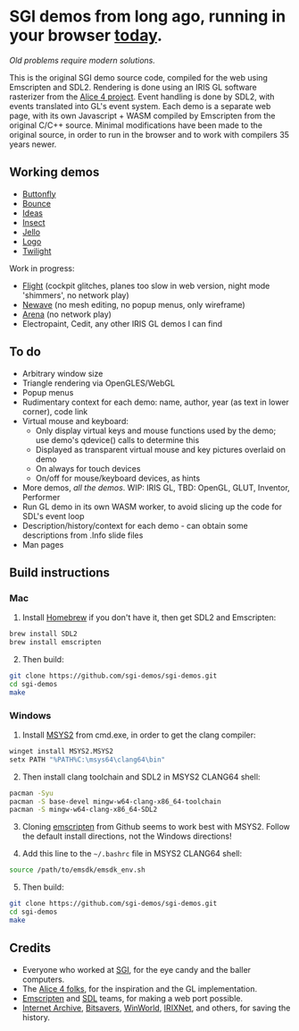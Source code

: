 # SGI demos from long ago, running in your browser [today](https://sgi-demos.github.io).
_Old problems require modern solutions._ 

This is the original SGI demo source code, compiled for the web using Emscripten and SDL2.  Rendering is done using an IRIS GL software rasterizer from the [Alice 4 project](https://lkesteloot.github.io/alice/alice4/libgl.html).  Event handling is done by SDL2, with events translated into GL's event system.  Each demo is a separate web page, with its own Javascript + WASM compiled by Emscripten from the original C/C++ source.  Minimal modifications have been made to the original source, in order to run in the browser and to work with compilers 35 years newer.

## Working demos
- [Buttonfly](https://sgi-demos.github.io/)
- [Bounce](https://sgi-demos.github.io/sgi-demos/bounce/web/bounce_full.html)
- [Ideas](https://sgi-demos.github.io/sgi-demos/ideas/web/ideas_full.html)
- [Insect](https://sgi-demos.github.io/sgi-demos/insect/web/insect_full.html)
- [Jello](https://sgi-demos.github.io/sgi-demos/jello/web/jello_full.html)
- [Logo](https://sgi-demos.github.io/sgi-demos/logo/web/logo_full.html)
- [Twilight](https://sgi-demos.github.io/sgi-demos/twilight/web/twilight_full.html) 

Work in progress:
- [Flight](https://sgi-demos.github.io/sgi-demos/flight/web/flight_full.html) (cockpit glitches, planes too slow in web version, night mode 'shimmers', no network play)
- [Newave](https://sgi-demos.github.io/sgi-demos/newave/web/newave_full.html) (no mesh editing, no popup menus, only wireframe)
- [Arena](https://sgi-demos.github.io/sgi-demos/arena/web/arena_full.html) (no network play)
- Electropaint, Cedit, any other IRIS GL demos I can find

## To do
- Arbitrary window size
- Triangle rendering via OpenGLES/WebGL
- Popup menus
- Rudimentary context for each demo: name, author, year (as text in lower corner), code link
- Virtual mouse and keyboard:
  - Only display virtual keys and mouse functions used by the demo; use demo's qdevice() calls to determine this
  - Displayed as transparent virtual mouse and key pictures overlaid on demo
  - On always for touch devices
  - On/off for mouse/keyboard devices, as hints
- More demos, _all the demos_. WIP: IRIS GL, TBD: OpenGL, GLUT, Inventor, Performer
- Run GL demo in its own WASM worker, to avoid slicing up the code for SDL's event loop
- Description/history/context for each demo - can obtain some descriptions from .Info slide files
- Man pages

## Build instructions

### Mac

1. Install [Homebrew](https://brew.sh/) if you don't have it, then get SDL2 and Emscripten:
```bash
brew install SDL2
brew install emscripten
```

2. Then build:
```bash
git clone https://github.com/sgi-demos/sgi-demos.git
cd sgi-demos
make
```

### Windows

1. Install [MSYS2](https://www.msys2.org/) from cmd.exe, in order to get the clang compiler:
```bash
winget install MSYS2.MSYS2
setx PATH "%PATH%C:\msys64\clang64\bin"
```

2. Then install clang toolchain and SDL2 in MSYS2 CLANG64 shell:
```bash
pacman -Syu
pacman -S base-devel mingw-w64-clang-x86_64-toolchain
pacman -S mingw-w64-clang-x86_64-SDL2
```

3. Cloning [emscripten](https://emscripten.org/docs/getting_started/downloads.html) from Github seems to work best with MSYS2.  Follow the default install directions, not the Windows directions! 

4. Add this line to the `~/.bashrc` file in MSYS2 CLANG64 shell:
```bash
source /path/to/emsdk/emsdk_env.sh
```

5. Then build:
```bash
git clone https://github.com/sgi-demos/sgi-demos.git
cd sgi-demos
make
```

## Credits
- Everyone who worked at [SGI](https://en.wikipedia.org/wiki/Silicon_Graphics), for the eye candy and the baller computers.
- The [Alice 4 folks](https://lkesteloot.github.io/alice/alice4/), for the inspiration and the GL implementation.
- [Emscripten](https://emscripten.org) and [SDL](https://www.libsdl.org) teams, for making a web port possible.
- [Internet Archive](https://archive.org/search?query=sgi&and%5B%5D=mediatype%3A%22software%22), [Bitsavers](https://bitsavers.org/bits/SGI/mips/cd/), [WinWorld](https://winworldpc.com/search?q=irix), [IRIXNet](https://irixnet.org/files.html), and others, for saving the history.
